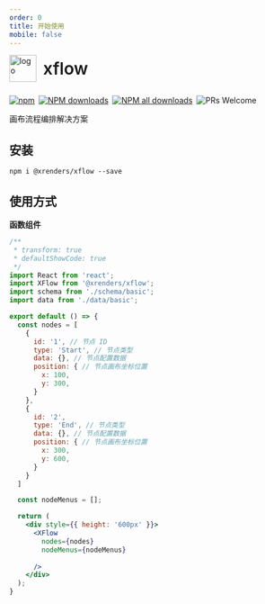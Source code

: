 ```yaml
---
order: 0
title: 开始使用
mobile: false
---
```


<div style="display:flex;align-items:center;margin-bottom:24px">
  <img src="https://img.alicdn.com/tfs/TB17UtINiLaK1RjSZFxXXamPFXa-606-643.png" alt="logo" width="48px"/>
  <span style="font-size:30px;font-weight:600;display:inline-block;margin-left:12px">xflow</span>
</div>
<p style="display:flex;justify-content:space-between;width:440px">
  <a href="https://www.npmjs.com/package/@xrenders/data-render" target="_blank">
    <img alt="npm" src="https://img.shields.io/npm/v/@xrenders/data-render.svg?maxAge=3600&style=flat-square">
  </a>
  <a href="https://npmjs.org/package/@xrenders/data-render" target="_blank">
    <img alt="NPM downloads" src="https://img.shields.io/npm/dm/@xrenders/data-render.svg?style=flat-square">
  </a>
  <a href="https://npmjs.org/package/@xrenders/data-render" target="_blank">
    <img alt="NPM all downloads" src="https://img.shields.io/npm/dt/@xrenders/data-render.svg?style=flat-square">
  </a>
  <a>
    <img alt="PRs Welcome" src="https://img.shields.io/badge/PRs-welcome-brightgreen.svg?style=flat-square">
  </a>
</p>

画布流程编排解决方案


## 安装
```shell
npm i @xrenders/xflow --save
```

## 使用方式

**函数组件**

```jsx
/**
 * transform: true
 * defaultShowCode: true
 */
import React from 'react';
import XFlow from '@xrenders/xflow';
import schema from './schema/basic';
import data from './data/basic';

export default () => {
  const nodes = [
    {
      id: '1', // 节点 ID
      type: 'Start', // 节点类型
      data: {}, // 节点配置数据
      position: { // 节点画布坐标位置
        x: 100,
        y: 300,
      }
    },
    {
      id: '2',
      type: 'End', // 节点类型
      data: {}, // 节点配置数据
      position: { // 节点画布坐标位置
        x: 300,
        y: 600,
      }
    }
  ]

  const nodeMenus = [];

  return (
    <div style={{ height: '600px' }}>
      <XFlow 
        nodes={nodes}
        nodeMenus={nodeMenus}
      
      />
    </div>
  );
}
```